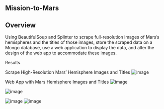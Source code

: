 ## Mission-to-Mars
## Overview
 Using BeautifulSoup and Splinter to scrape full-resolution images of Mars’s hemispheres and 
 the titles of those images, store the scraped data on a Mongo database, use a web application 
 to display the data, and alter the design of the web app to accommodate these images.

Results

Scrape High-Resolution Mars’ Hemisphere Images and Titles
![image](https://user-images.githubusercontent.com/70987568/132157639-2c9ba607-185b-4a86-b959-6ae6a6b56339.png)

Web App with Mars Hemisphere Images and Titles
![image](https://user-images.githubusercontent.com/70987568/132157593-91659a58-962e-40b4-bb68-9afa9fd28077.png)

![image](https://user-images.githubusercontent.com/70987568/132157848-3a3aa09f-8e65-40ae-bf51-a8669f265adf.png)

![image](https://user-images.githubusercontent.com/70987568/132158042-c16080db-7567-494f-9aba-dfaebac4560e.png)
![image](https://user-images.githubusercontent.com/70987568/132388923-00d9ad97-5fd2-4498-9330-8771a62472e7.png)

